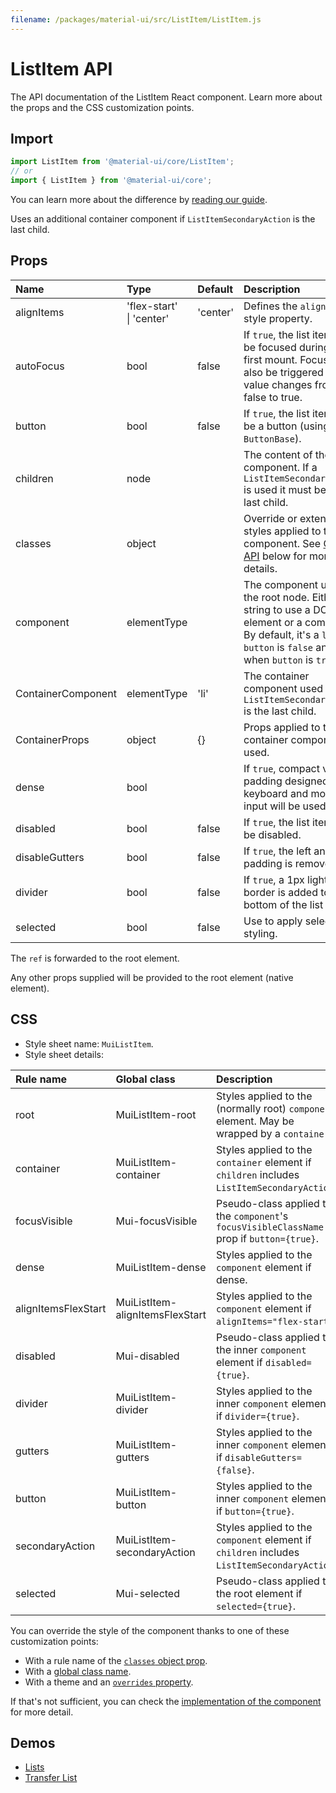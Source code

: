 ```yaml
---
filename: /packages/material-ui/src/ListItem/ListItem.js
---
```


<!--- This documentation is automatically generated, do not try to edit it. -->

# ListItem API

<p class="description">The API documentation of the ListItem React component. Learn more about the props and the CSS customization points.</p>

## Import

```js
import ListItem from '@material-ui/core/ListItem';
// or
import { ListItem } from '@material-ui/core';
```

You can learn more about the difference by [reading our guide](/guides/minimizing-bundle-size/).

Uses an additional container component if `ListItemSecondaryAction` is the last child.

## Props

| Name | Type | Default | Description |
|:-----|:-----|:--------|:------------|
| <span class="prop-name">alignItems</span> | <span class="prop-type">'flex-start'<br>&#124;&nbsp;'center'</span> | <span class="prop-default">'center'</span> | Defines the `align-items` style property. |
| <span class="prop-name">autoFocus</span> | <span class="prop-type">bool</span> | <span class="prop-default">false</span> | If `true`, the list item will be focused during the first mount. Focus will also be triggered if the value changes from false to true. |
| <span class="prop-name">button</span> | <span class="prop-type">bool</span> | <span class="prop-default">false</span> | If `true`, the list item will be a button (using `ButtonBase`). |
| <span class="prop-name">children</span> | <span class="prop-type">node</span> |  | The content of the component. If a `ListItemSecondaryAction` is used it must be the last child. |
| <span class="prop-name">classes</span> | <span class="prop-type">object</span> |  | Override or extend the styles applied to the component. See [CSS API](#css) below for more details. |
| <span class="prop-name">component</span> | <span class="prop-type">elementType</span> |  | The component used for the root node. Either a string to use a DOM element or a component. By default, it's a `li` when `button` is `false` and a `div` when `button` is `true`. |
| <span class="prop-name">ContainerComponent</span> | <span class="prop-type">elementType</span> | <span class="prop-default">'li'</span> | The container component used when a `ListItemSecondaryAction` is the last child. |
| <span class="prop-name">ContainerProps</span> | <span class="prop-type">object</span> | <span class="prop-default">{}</span> | Props applied to the container component if used. |
| <span class="prop-name">dense</span> | <span class="prop-type">bool</span> |  | If `true`, compact vertical padding designed for keyboard and mouse input will be used. |
| <span class="prop-name">disabled</span> | <span class="prop-type">bool</span> | <span class="prop-default">false</span> | If `true`, the list item will be disabled. |
| <span class="prop-name">disableGutters</span> | <span class="prop-type">bool</span> | <span class="prop-default">false</span> | If `true`, the left and right padding is removed. |
| <span class="prop-name">divider</span> | <span class="prop-type">bool</span> | <span class="prop-default">false</span> | If `true`, a 1px light border is added to the bottom of the list item. |
| <span class="prop-name">selected</span> | <span class="prop-type">bool</span> | <span class="prop-default">false</span> | Use to apply selected styling. |

The `ref` is forwarded to the root element.

Any other props supplied will be provided to the root element (native element).

## CSS

- Style sheet name: `MuiListItem`.
- Style sheet details:

| Rule name | Global class | Description |
|:-----|:-------------|:------------|
| <span class="prop-name">root</span> | <span class="prop-name">MuiListItem-root</span> | Styles applied to the (normally root) `component` element. May be wrapped by a `container`.
| <span class="prop-name">container</span> | <span class="prop-name">MuiListItem-container</span> | Styles applied to the `container` element if `children` includes `ListItemSecondaryAction`.
| <span class="prop-name">focusVisible</span> | <span class="prop-name">Mui-focusVisible</span> | Pseudo-class applied to the `component`'s `focusVisibleClassName` prop if `button={true}`.
| <span class="prop-name">dense</span> | <span class="prop-name">MuiListItem-dense</span> | Styles applied to the `component` element if dense.
| <span class="prop-name">alignItemsFlexStart</span> | <span class="prop-name">MuiListItem-alignItemsFlexStart</span> | Styles applied to the `component` element if `alignItems="flex-start"`.
| <span class="prop-name">disabled</span> | <span class="prop-name">Mui-disabled</span> | Pseudo-class applied to the inner `component` element if `disabled={true}`.
| <span class="prop-name">divider</span> | <span class="prop-name">MuiListItem-divider</span> | Styles applied to the inner `component` element if `divider={true}`.
| <span class="prop-name">gutters</span> | <span class="prop-name">MuiListItem-gutters</span> | Styles applied to the inner `component` element if `disableGutters={false}`.
| <span class="prop-name">button</span> | <span class="prop-name">MuiListItem-button</span> | Styles applied to the inner `component` element if `button={true}`.
| <span class="prop-name">secondaryAction</span> | <span class="prop-name">MuiListItem-secondaryAction</span> | Styles applied to the `component` element if `children` includes `ListItemSecondaryAction`.
| <span class="prop-name">selected</span> | <span class="prop-name">Mui-selected</span> | Pseudo-class applied to the root element if `selected={true}`.

You can override the style of the component thanks to one of these customization points:

- With a rule name of the [`classes` object prop](/customization/components/#overriding-styles-with-classes).
- With a [global class name](/customization/components/#overriding-styles-with-global-class-names).
- With a theme and an [`overrides` property](/customization/globals/#css).

If that's not sufficient, you can check the [implementation of the component](https://github.com/mui-org/material-ui/blob/master/packages/material-ui/src/ListItem/ListItem.js) for more detail.

## Demos

- [Lists](/components/lists/)
- [Transfer List](/components/transfer-list/)

